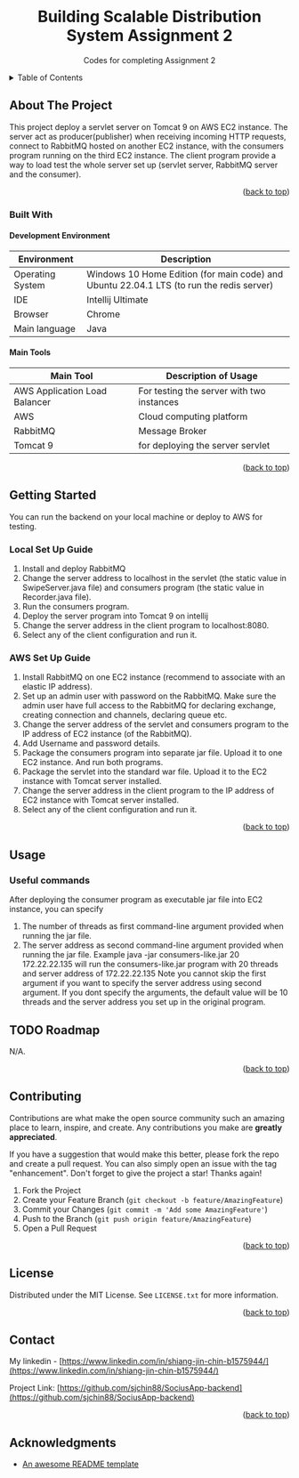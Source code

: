 <a name="readme-top"></a>

<!-- PROJECT SHIELDS -->
<!--
*** markdown "reference style" links 
*** https://www.markdownguide.org/basic-syntax/#reference-style-links
-->

<!-- PROJECT LOGO -->
<br />
<div align="center">
  <!--<a href="">
    <img src="images/logo.png" alt="Logo" width="80" height="80">
  </a>-->

  <h1 align="center">Building Scalable Distribution System Assignment 2</h1>

  <p align="center">
    Codes for completing Assignment 2
  </p>
</div>



<!-- TABLE OF CONTENTS -->
<details>
  <summary>Table of Contents</summary>
  <ol>
    <li>
      <a href="#about-the-project">About The Project</a>
      <ul>
        <li><a href="#built-with">Built With</a></li>
      </ul>
    </li>
    <li>
      <a href="#getting-started">Getting Started</a>
      <ul>
        <li><a href="#prerequisites">Prerequisites</a></li>
        <li><a href="#installation">Installation</a></li>
      </ul>
    </li>
    <li><a href="#usage">Usage</a></li>
    <li><a href="#roadmap">Roadmap</a></li>
    <li><a href="#contributing">Contributing</a></li>
    <li><a href="#license">License</a></li>
    <li><a href="#contact">Contact</a></li>
    <li><a href="#acknowledgments">Acknowledgments</a></li>
  </ol>
</details>



<!-- ABOUT THE PROJECT -->
## About The Project

<!--[![Product Name Screen Shot][product-screenshot]](https://example.com)-->

This project deploy a servlet server on Tomcat 9 on AWS EC2 instance. The server act as producer(publisher) when receiving incoming HTTP requests, connect to RabbitMQ hosted on another EC2 instance, with the consumers program running on the third EC2 instance. 
The client program provide a way to load test the whole server set up (servlet server, RabbitMQ server and the consumer).

<p align="right">(<a href="#readme-top">back to top</a>)</p>



### Built With

#### Development Environment
| Environment      | Description |
| ----------- | ----------- |
| Operating System      | Windows 10 Home Edition (for main code) and Ubuntu 22.04.1 LTS (to run the redis server)      |
| IDE                |Intellij Ultimate |
|Browser            | Chrome |
|Main language     | Java|

#### Main Tools 
| Main Tool      | Description of Usage |
| ----------- | ----------- |
| AWS Application Load Balancer | For testing the server with two instances |
| AWS | Cloud computing platform |
| RabbitMQ | Message Broker |
| Tomcat 9 | for deploying the server servlet |

<p align="right">(<a href="#readme-top">back to top</a>)</p>

<!-- GETTING STARTED -->
## Getting Started

You can run the backend on your local machine or deploy to AWS for testing. 

### Local Set Up Guide

1. Install and deploy RabbitMQ
2. Change the server address to localhost in the servlet (the static value in SwipeServer.java file) and consumers program (the static value in Recorder.java file). 
3. Run the consumers program. 
4. Deploy the server program into Tomcat 9 on intellij
5. Change the server address in the client program to localhost:8080. 
6. Select any of the client configuration and run it. 

### AWS Set Up Guide

1. Install RabbitMQ on one EC2 instance (recommend to associate with an elastic IP address). 
2. Set up an admin user with password on the RabbitMQ. Make sure the admin user have full access to the RabbitMQ for 
declaring exchange, creating connection and channels, declaring queue etc. 
3. Change the server address of the servlet and consumers program to the IP address of EC2 instance (of the RabbitMQ). 
4. Add Username and password details. 
5. Package the consumers program into separate jar file. Upload it to one EC2 instance. And run both programs. 
6. Package the servlet into the standard war file. Upload it to the EC2 instance with Tomcat server installed. 
7. Change the server address in the client program to the IP address of EC2 instance with Tomcat server installed. 
8. Select any of the client configuration and run it.

<p align="right">(<a href="#readme-top">back to top</a>)</p>



<!-- USAGE EXAMPLES -->
## Usage

### Useful commands
After deploying the consumer program as executable jar file into EC2 instance, you can specify 
1. The number of threads as first command-line argument provided when running the jar file.
2. The server address as second command-line argument provided when running the jar file. 
Example java -jar consumers-like.jar 20 172.22.22.135 will run the consumers-like.jar program with 20 threads and server address of 172.22.22.135
Note you cannot skip the first argument if you want to specify the server address using second argument. 
If you dont specify the arguments, the default value will be 10 threads and the server address you set up in the original program. 



<!-- ROADMAP -->
## TODO Roadmap

N/A.

<p align="right">(<a href="#readme-top">back to top</a>)</p>



<!-- CONTRIBUTING -->
## Contributing

Contributions are what make the open source community such an amazing place to learn, inspire, and create. Any contributions you make are **greatly appreciated**.

If you have a suggestion that would make this better, please fork the repo and create a pull request. You can also simply open an issue with the tag "enhancement".
Don't forget to give the project a star! Thanks again!

1. Fork the Project
2. Create your Feature Branch (`git checkout -b feature/AmazingFeature`)
3. Commit your Changes (`git commit -m 'Add some AmazingFeature'`)
4. Push to the Branch (`git push origin feature/AmazingFeature`)
5. Open a Pull Request

<p align="right">(<a href="#readme-top">back to top</a>)</p>



<!-- LICENSE -->
## License

Distributed under the MIT License. See `LICENSE.txt` for more information.

<p align="right">(<a href="#readme-top">back to top</a>)</p>



<!-- CONTACT -->
## Contact

My linkedin - [https://www.linkedin.com/in/shiang-jin-chin-b1575944/](https://www.linkedin.com/in/shiang-jin-chin-b1575944/)

Project Link: [https://github.com/sjchin88/SociusApp-backend](https://github.com/sjchin88/SociusApp-backend)

<p align="right">(<a href="#readme-top">back to top</a>)</p>



<!-- ACKNOWLEDGMENTS -->
## Acknowledgments

* [An awesome README template](https://github.com/othneildrew/Best-README-Template)
